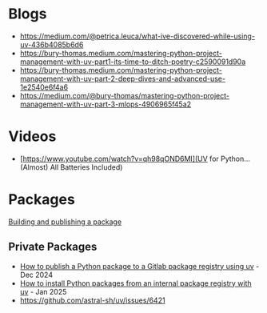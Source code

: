 # Blogs
- https://medium.com/@petrica.leuca/what-ive-discovered-while-using-uv-436b4085b6d6
- https://bury-thomas.medium.com/mastering-python-project-management-with-uv-part1-its-time-to-ditch-poetry-c2590091d90a
- https://bury-thomas.medium.com/mastering-python-project-management-with-uv-part-2-deep-dives-and-advanced-use-1e2540e6f4a6
- https://medium.com/@bury-thomas/mastering-python-project-management-with-uv-part-3-mlops-4906965f45a2

# Videos
- [https://www.youtube.com/watch?v=qh98qOND6MI](UV for Python… (Almost) All Batteries Included)

# Packages
[Building and publishing a package](https://docs.astral.sh/uv/guides/package/#building-and-publishing-a-package)

## Private Packages
- [How to publish a Python package to a Gitlab package registry using uv](https://xebia.com/blog/how-to-publish-a-python-package-to-a-gitlab-package-registry-using-uv/) - Dec 2024
- [How to install Python packages from an internal package registry with uv](https://xebia.com/blog/how-to-install-python-packages-from-an-internal-package-registry-with-uv/) - Jan 2025
- https://github.com/astral-sh/uv/issues/6421

